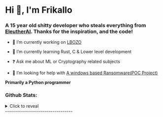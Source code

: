 

# Hi 👋, I'm Frikallo

### <div align="left">A 15 year old shitty developer who steals everything from [EleutherAI](https://www.github.com/eleutherai). Thanks for the inspiration, and the code!</div>  
  

- 🔭 I’m currently working on [LBOZO](https://github.com/Frikallo/LBOZO)

- 💾 I’m currently learning Rust, C & Lower level development

- ❓ Ask me about ML or Cryptography related subjects

- 🤝 I’m looking for help with [A windows based Ransomware(POC Project)](https://github.com/Frikallo/LBOZO)

**Primarily a Python programmer**

### Github Stats:

<details>
  <summary>Click to reveal</summary>
  <div>
    <br>
    <img src="https://github-readme-stats.vercel.app/api?username=Frikallo&show_icons=true&theme=radical&count_private=true&include_all_commits=true">
    <img src="https://github-readme-streak-stats.herokuapp.com/?user=Frikallo&theme=radical">
  </div>
</details>
----------------------------------

